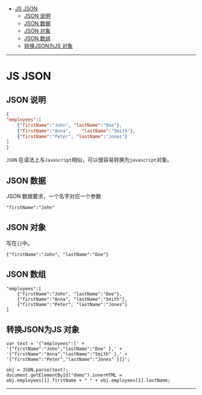 <!--toc-->

- [JS JSON](#js-json)
	- [JSON 说明](#json-说明)
	- [JSON 数据](#json-数据)
	- [JSON 对象](#json-对象)
	- [JSON 数组](#json-数组)
	- [转换JSON为JS 对象](#转换json为js-对象)

<!-- tocstop -->


-----


# JS JSON

## JSON 说明

````JSON
{
"employees":[
    {"firstName":"John", "lastName":"Doe"},
    {"firstName":"Anna",	"lastName":"Smith"},
    {"firstName":"Peter", "lastName":"Jones"}
]
}
````

`JSON` 在语法上与`Javascript`相似，可以很容易转换为`javascript`对象。

## JSON 数据

JSON 数据要求，一个名字对应一个参数

```
"firstName":"John"
```

## JSON 对象

写在`{}`中。

```
{"firstName":"John", "lastName":"Doe"}
```

## JSON 数组

```
"employees":[
    {"firstName":"John", "lastName":"Doe"},
    {"firstName":"Anna", "lastName":"Smith"},
    {"firstName":"Peter", "lastName":"Jones"}
]
```

## 转换JSON为JS 对象

```JS
var text = '{"employees":[' +
'{"firstName":"John","lastName":"Doe" },' +
'{"firstName":"Anna","lastName":"Smith" },' +
'{"firstName":"Peter","lastName":"Jones" }]}';

obj = JSON.parse(text);
document.getElementById("demo").innerHTML =
obj.employees[1].firstName + " " + obj.employees[1].lastName;
```

---
